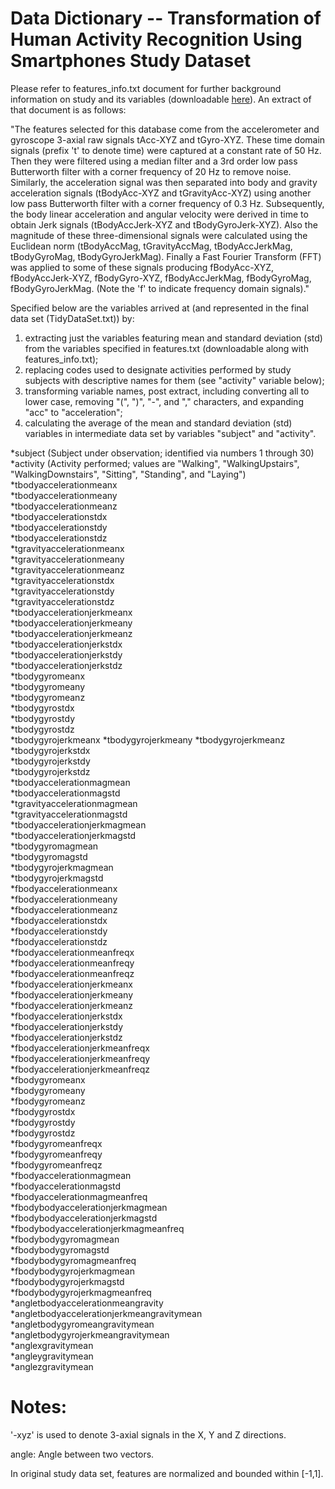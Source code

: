 Data Dictionary -- Transformation of Human Activity Recognition Using Smartphones Study Dataset
===============================================================================================

Please refer to features_info.txt document for further background information on study and its variables (downloadable [here](http://archive.ics.uci.edu/ml/datasets/Human+Activity+Recognition+Using+Smartphones)).  An extract of that document is as follows:

"The features selected for this database come from the accelerometer and gyroscope 3-axial raw signals tAcc-XYZ and tGyro-XYZ. These time domain signals (prefix 't' to denote time) were captured at a constant rate of 50 Hz. Then they were filtered using a median filter and a 3rd order low pass Butterworth filter with a corner frequency of 20 Hz to remove noise. Similarly, the acceleration signal was then separated into body and gravity acceleration signals (tBodyAcc-XYZ and tGravityAcc-XYZ) using another low pass Butterworth filter with a corner frequency of 0.3 Hz. 
Subsequently, the body linear acceleration and angular velocity were derived in time to obtain Jerk signals (tBodyAccJerk-XYZ and tBodyGyroJerk-XYZ). Also the magnitude of these three-dimensional signals were calculated using the Euclidean norm (tBodyAccMag, tGravityAccMag, tBodyAccJerkMag, tBodyGyroMag, tBodyGyroJerkMag). 
Finally a Fast Fourier Transform (FFT) was applied to some of these signals producing fBodyAcc-XYZ, fBodyAccJerk-XYZ, fBodyGyro-XYZ, fBodyAccJerkMag, fBodyGyroMag, fBodyGyroJerkMag. (Note the 'f' to indicate frequency domain signals)."

Specified below are the variables arrived at (and represented in the final data set (TidyDataSet.txt)) by:

1. extracting just the variables featuring mean and standard deviation (std) from the variables specified in features.txt (downloadable along with features_info.txt);
2. replacing codes used to designate activities performed by study subjects with descriptive names for them (see "activity" variable below);
3. transforming variable names, post extract, including converting all to lower case, removing "(", ")", "-", and "," characters, and expanding "acc" to "acceleration";
4. calculating the average of the mean and standard deviation (std) variables in intermediate data set by variables "subject" and "activity".


*subject (Subject under observation; identified via numbers 1 through 30)                            
*activity (Activity performed; values are "Walking", "WalkingUpstairs", "WalkingDownstairs", "Sitting", "Standing", and "Laying")                        
*tbodyaccelerationmeanx                 
*tbodyaccelerationmeany                 
*tbodyaccelerationmeanz                 
*tbodyaccelerationstdx                  
*tbodyaccelerationstdy              
*tbodyaccelerationstdz               
*tgravityaccelerationmeanx            
*tgravityaccelerationmeany               
*tgravityaccelerationmeanz               
*tgravityaccelerationstdx               
*tgravityaccelerationstdy               
*tgravityaccelerationstdz              
*tbodyaccelerationjerkmeanx          
*tbodyaccelerationjerkmeany          
*tbodyaccelerationjerkmeanz      
*tbodyaccelerationjerkstdx      
*tbodyaccelerationjerkstdy      
*tbodyaccelerationjerkstdz     
*tbodygyromeanx                
*tbodygyromeany               
*tbodygyromeanz               
*tbodygyrostdx               
*tbodygyrostdy                
*tbodygyrostdz                
*tbodygyrojerkmeanx
*tbodygyrojerkmeany
*tbodygyrojerkmeanz                      
*tbodygyrojerkstdx                        
*tbodygyrojerkstdy                        
*tbodygyrojerkstdz                        
*tbodyaccelerationmagmean               
*tbodyaccelerationmagstd                
*tgravityaccelerationmagmean            
*tgravityaccelerationmagstd            
*tbodyaccelerationjerkmagmean             
*tbodyaccelerationjerkmagstd              
*tbodygyromagmean                        
*tbodygyromagstd                        
*tbodygyrojerkmagmean                    
*tbodygyrojerkmagstd                    
*fbodyaccelerationmeanx                   
*fbodyaccelerationmeany                  
*fbodyaccelerationmeanz                  
*fbodyaccelerationstdx                  
*fbodyaccelerationstdy                   
*fbodyaccelerationstdz                    
*fbodyaccelerationmeanfreqx               
*fbodyaccelerationmeanfreqy               
*fbodyaccelerationmeanfreqz               
*fbodyaccelerationjerkmeanx               
*fbodyaccelerationjerkmeany               
*fbodyaccelerationjerkmeanz               
*fbodyaccelerationjerkstdx                
*fbodyaccelerationjerkstdy                
*fbodyaccelerationjerkstdz                
*fbodyaccelerationjerkmeanfreqx           
*fbodyaccelerationjerkmeanfreqy           
*fbodyaccelerationjerkmeanfreqz           
*fbodygyromeanx                           
*fbodygyromeany                           
*fbodygyromeanz                           
*fbodygyrostdx                            
*fbodygyrostdy                            
*fbodygyrostdz                            
*fbodygyromeanfreqx                       
*fbodygyromeanfreqy                       
*fbodygyromeanfreqz                       
*fbodyaccelerationmagmean                 
*fbodyaccelerationmagstd                 
*fbodyaccelerationmagmeanfreq             
*fbodybodyaccelerationjerkmagmean         
*fbodybodyaccelerationjerkmagstd          
*fbodybodyaccelerationjerkmagmeanfreq     
*fbodybodygyromagmean                     
*fbodybodygyromagstd                     
*fbodybodygyromagmeanfreq                 
*fbodybodygyrojerkmagmean                 
*fbodybodygyrojerkmagstd                  
*fbodybodygyrojerkmagmeanfreq             
*angletbodyaccelerationmeangravity        
*angletbodyaccelerationjerkmeangravitymean
*angletbodygyromeangravitymean            
*angletbodygyrojerkmeangravitymean        
*anglexgravitymean                        
*angleygravitymean                        
*anglezgravitymean          


Notes:
======

'-xyz' is used to denote 3-axial signals in the X, Y and Z directions.

angle: Angle between two vectors.

In original study data set, features are normalized and bounded within [-1,1].